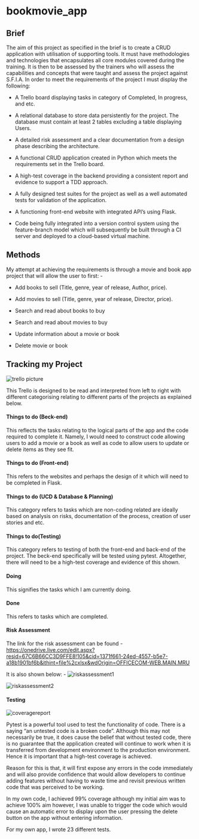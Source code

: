 # bookmovie_app

## Brief
The aim of this project as specified in the brief is to create a CRUD application with utilisation of supporting tools. It must have methodologies and technologies that encapsulates all core modules covered during the training. It is then to be assessed by the trainers who will assess the capabilities and concepts that were taught and assess the project against S.F.I.A. 
 In order to meet the requirements of the project I must display the following:
 * A Trello board displaying tasks in category of Completed, In progress, and etc. 

 * A relational database to store data persistently for the project. The database must contain at least 2 tables excluding a table displaying Users. 

 * A detailed risk assessment and a clear documentation from a design phase describing the architecture.  

 * A functional CRUD application created in Python which meets the requirements set in the Trello board. 

 * A high-test coverage in the backend providing a consistent report and evidence to support a TDD approach. 

 * A fully designed test suites for the project as well as a well automated tests for validation of the application.   

 * A functioning front-end website with integrated API’s using Flask. 

 * Code being fully integrated into a version control system using the feature-branch model which will subsequently be built through a CI server and deployed to a cloud-based virtual machine. 
 
 ## Methods
 My attempt at achieving the requirements is through a movie and book app project that will allow the user to first: - 
 * Add books to sell 
   (Title, genre, year of release, Author, price).
 * Add movies to sell 
    (Title, genre, year of release, Director, price).
 * Search  and read about books to buy 

 * Search and read about movies to buy 

 * Update information about a movie or book 

 * Delete movie or book 

## Tracking my Project
![trello picture](https://user-images.githubusercontent.com/64255340/82814253-b0faea00-9e8e-11ea-9559-fe6f8b70f04e.png)

This Trello is designed to be read and interpreted from left to right with different categorising relating to different parts of the projects as explained below. 

#### Things to do (Beck-end) 
 

This reflects the tasks relating to the logical parts of the app and the code required to complete it. Namely, I would need to construct code allowing users to add a movie or a book as well as code to allow users to update or delete items as they see fit. 

#### Things to do (Front-end) 

This refers to the websites and perhaps the design of it which will need to be completed in Flask. 

#### Things to do (UCD & Database & Planning) 

This category refers to tasks which are non-coding related are ideally based on analysis on risks, documentation of the process, creation of user stories and etc.  

#### Things to do(Testing) 

This category refers to testing of both the front-end and back-end of the project. The beck-end specifically will be tested using pytest. Altogether, there will need to be a high-test coverage and evidence of this shown. 

#### Doing 
This signifies the tasks which I am currently doing. 
#### Done 
This refers to tasks which are completed. 

#### Risk Assessment 
The link for the risk assessment can be found - https://onedrive.live.com/edit.aspx?resid=67C6B66CC3D9FFE8!105&cid=1371f661-24ed-4557-b5e7-a18b1901bf6b&ithint=file%2cxlsx&wdOrigin=OFFICECOM-WEB.MAIN.MRU 

It is also shown below: -
![riskassessment1](https://user-images.githubusercontent.com/64255340/82815927-1c928680-9e92-11ea-8e1f-a8543b0e1a17.png)

![riskassessment2](https://user-images.githubusercontent.com/64255340/82815949-25835800-9e92-11ea-9f84-97ec6a79898e.png)

#### Testing
![coveragereport](https://user-images.githubusercontent.com/64255340/82816159-8b6fdf80-9e92-11ea-9dca-739e752fadd9.png)

Pytest is a powerful tool used to test the functionality of code. There is a saying “an untested code is a broken code”. Although this may not necessarily be true, it does cause the belief that without tested code, there is no guarantee that the application created will continue to work when it is transferred from development environment to the production environment. Hence it is important that a high-test coverage is achieved. 

Reason for this is that, it will first expose any errors in the code immediately and will also provide confidence that would allow developers to continue adding features without having to waste time and revisit previous written code that was perceived to be working. 

In my own code, I achieved 99% coverage although my initial aim was to achieve 100% aim however, I was unable to trigger the code which would cause an automatic error to display upon the user pressing the delete button on the app without entering information. 

For my own app, I wrote 23 different tests. 

 
 
 
 
 
 
 
 
